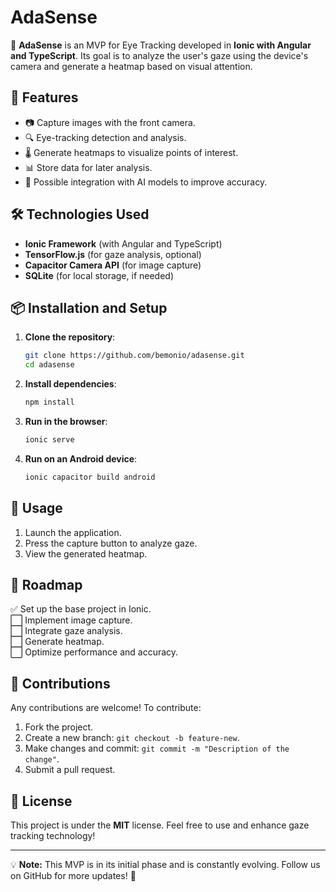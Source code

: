 # AdaSense

🚀 **AdaSense** is an MVP for Eye Tracking developed in **Ionic with Angular and TypeScript**. Its goal is to analyze the user's gaze using the device's camera and generate a heatmap based on visual attention.

## 📌 Features
- 📷 Capture images with the front camera.
- 🔍 Eye-tracking detection and analysis.
- 🌡️ Generate heatmaps to visualize points of interest.
- 📊 Store data for later analysis.
- 🎯 Possible integration with AI models to improve accuracy.

## 🛠️ Technologies Used
- **Ionic Framework** (with Angular and TypeScript)
- **TensorFlow.js** (for gaze analysis, optional)
- **Capacitor Camera API** (for image capture)
- **SQLite** (for local storage, if needed)

## 📦 Installation and Setup
1. **Clone the repository**:
   ```sh
   git clone https://github.com/bemonio/adasense.git
   cd adasense
   ```
2. **Install dependencies**:
   ```sh
   npm install
   ```
3. **Run in the browser**:
   ```sh
   ionic serve
   ```
4. **Run on an Android device**:
   ```sh
   ionic capacitor build android
   ```

## 🚀 Usage
1. Launch the application.
2. Press the capture button to analyze gaze.
3. View the generated heatmap.

## 📌 Roadmap
✅ Set up the base project in Ionic.  
⬜ Implement image capture.  
⬜ Integrate gaze analysis.  
⬜ Generate heatmap.  
⬜ Optimize performance and accuracy.  

## 🤝 Contributions
Any contributions are welcome! To contribute:
1. Fork the project.
2. Create a new branch: `git checkout -b feature-new`.
3. Make changes and commit: `git commit -m "Description of the change"`.
4. Submit a pull request.

## 📜 License
This project is under the **MIT** license. Feel free to use and enhance gaze tracking technology!

---

💡 **Note:** This MVP is in its initial phase and is constantly evolving. Follow us on GitHub for more updates! 🚀


